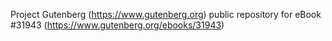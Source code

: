 Project Gutenberg (https://www.gutenberg.org) public repository for eBook #31943 (https://www.gutenberg.org/ebooks/31943)
